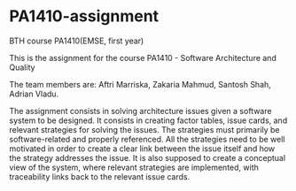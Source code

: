 PA1410-assignment
=================

BTH course PA1410(EMSE, first year)

This is the assignment for the course PA1410 - Software Architecture and Quality

The team members are:
     Aftri Marriska, 
     Zakaria Mahmud, 
     Santosh Shah, 
     Adrian Vladu.
  
The assignment consists in solving architecture issues given a software system to be designed.
It consists in creating factor tables, issue cards, and relevant strategies for solving the issues. 
The strategies must primarily be software-related and properly referenced. 
All the strategies need to be well motivated in order to create a clear link between the issue itself and how the 
strategy addresses the issue. 
It is also supposed to create a conceptual view of the system, where relevant strategies are implemented, 
with traceability links back to the relevant issue cards.
